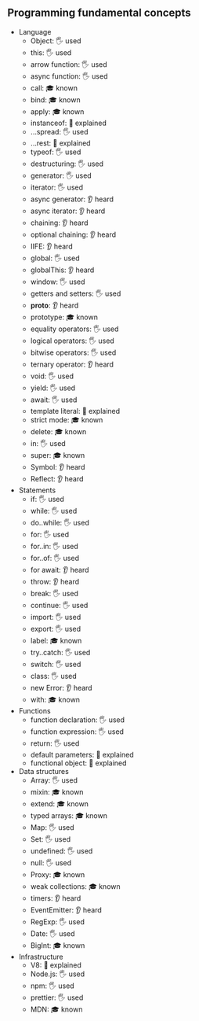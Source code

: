 ## Programming fundamental concepts

- Language
  - Object: 🖐️ used
  - this: 🖐️ used
  - arrow function: 🖐️ used
  - async function: 🖐️ used
  - call: 🎓 known
  - bind: 🎓 known
  - apply: 🎓 known
  - instanceof: 🙋 explained
  - ...spread: 🖐️ used
  - ...rest: 🙋 explained
  - typeof: 🖐️ used
  - destructuring: 🖐️ used
  - generator: 🖐️ used
  - iterator: 🖐️ used
  - async generator: 👂 heard
  - async iterator: 👂 heard
  - chaining: 👂 heard
  - optional chaining: 👂 heard
  - IIFE: 👂 heard
  - global: 🖐️ used
  - globalThis: 👂 heard
  - window: 🖐️ used
  - getters and setters: 🖐️ used
  - __proto__: 👂 heard
  - prototype: 🎓 known
  - equality operators: 🖐️ used
  - logical operators: 🖐️ used
  - bitwise operators: 🖐️ used
  - ternary operator: 👂 heard
  - void: 🖐️ used
  - yield: 🖐️ used
  - await: 🖐️ used
  - template literal: 🙋 explained
  - strict mode: 🎓 known
  - delete: 🎓 known
  - in: 🖐️ used
  - super: 🎓 known
  - Symbol: 👂 heard
  - Reflect: 👂 heard
- Statements
  - if: 🖐️ used
  - while: 🖐️ used
  - do..while: 🖐️ used
  - for: 🖐️ used
  - for..in: 🖐️ used
  - for..of: 🖐️ used
  - for await: 👂 heard
  - throw: 👂 heard
  - break: 🖐️ used
  - continue: 🖐️ used
  - import: 🖐️ used
  - export: 🖐️ used
  - label: 🎓 known
  - try..catch: 🖐️ used
  - switch: 🖐️ used
  - class: 🖐️ used
  - new Error: 👂 heard
  - with: 🎓 known
- Functions
  - function declaration: 🖐️ used
  - function expression: 🖐️ used
  - return: 🖐️ used
  - default parameters: 🙋 explained
  - functional object: 🙋 explained
- Data structures
  - Array: 🖐️ used
  - mixin: 🎓 known
  - extend: 🎓 known
  - typed arrays: 🎓 known
  - Map: 🖐️ used
  - Set: 🖐️ used
  - undefined: 🖐️ used
  - null: 🖐️ used
  - Proxy: 🎓 known
  - weak collections: 🎓 known
  - timers: 👂 heard
  - EventEmitter: 👂 heard
  - RegExp: 🖐️ used
  - Date: 🖐️ used
  - BigInt: 🎓 known
- Infrastructure
  - V8: 🙋 explained
  - Node.js: 🖐️ used
  - npm: 🖐️ used
  - prettier: 🖐️ used
  - MDN: 🎓 known
